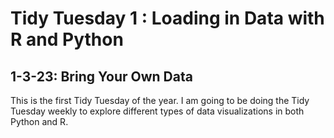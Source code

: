 # Tidy Tuesday 1 : Loading in Data with R and Python
## 1-3-23: Bring Your Own Data 

This is the first Tidy Tuesday of the year. I am going to be doing the Tidy Tuesday weekly to explore different types of data visualizations in both Python and R. 
